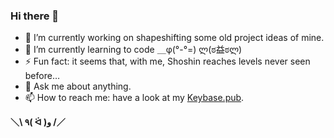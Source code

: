 ### Hi there 👋

<!--
**jpleboeuf/jpleboeuf** is a ✨ _special_ ✨ repository because its `README.md` (this file) appears on your GitHub profile.

Here are some ideas to get you started:

- 🔭 I’m currently working on ...
- 🌱 I’m currently learning ...
- 👯 I’m looking to collaborate on ...
- 🤔 I’m looking for help with ...
- 💬 Ask me about ...
- 📫 How to reach me: ...
- 😄 Pronouns: ...
- ⚡ Fun fact: ...
-->

- 🔭 I’m currently working on shapeshifting some old project ideas of mine.
- 🌱 I’m currently learning to code ＿φ(°-°=) ლ(ಠ益ಠლ)
- ⚡ Fun fact: it seems that, with me, Shoshin reaches levels never seen before…
- 💬 Ask me about anything.
- 📫 How to reach me: have a look at my [Keybase.pub](https://jpleboeuf.keybase.pub/).

**＼\ ٩( ᐛ )و /／**
